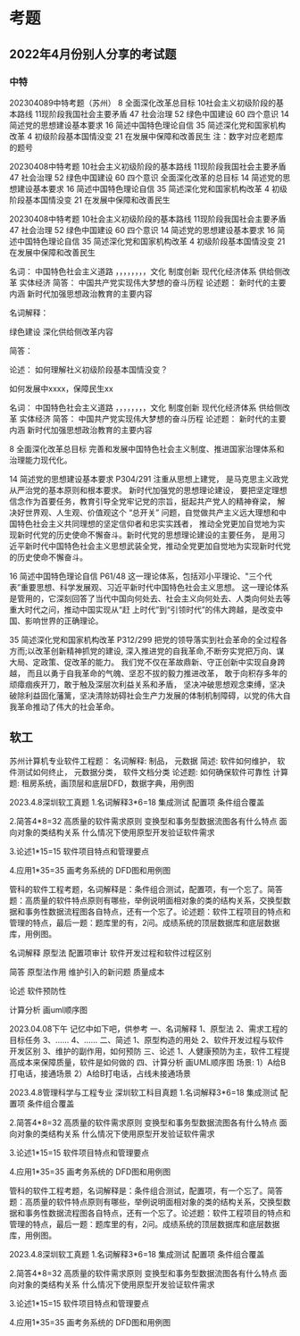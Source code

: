# 考题

## 2022年4月份别人分享的考试题

### 中特


202304089中特考题（苏州）
8 全面深化改革总目标
10社会主义初级阶段的基本路线
11现阶段我国社会主要矛盾
47 社会治理
52 绿色中国建设
60 四个意识
14 简述党的思想建设基本要求
16 简述中国特色理论自信
35 简述深化党和国家机构改革
4 初级阶段基本国情没变
21 在发展中保障和改善民生
注：数字对应老题库的题号

20230408中特考题
10社会主义初级阶段的基本路线
11现阶段我国社会主要矛盾
47 社会治理
52 绿色中国建设
60 四个意识 
全面深化改革的总目标
14 简述党的思想建设基本要求
16 简述中国特色理论自信
35 简述深化党和国家机构改革
4 初级阶段基本国情没变
21 在发展中保障和改善民生


20230408中特考题
10社会主义初级阶段的基本路线
11现阶段我国社会主要矛盾
47 社会治理
52 绿色中国建设
60 四个意识
14 简述党的思想建设基本要求
16 简述中国特色理论自信
35 简述深化党和国家机构改革
4 初级阶段基本国情没变
21 在发展中保障和改善民生


名词：
中国特色社会主义道路
，，，，，，，，文化
制度创新
现代化经济体系
供给侧改革
实体经济
简答：
中国共产党实现伟大梦想的奋斗历程
论述题：
新时代的主要内涵
新时代加强思想政治教育的主要内容

名词解释：

绿色建设
深化供给侧改革内容

简答：


论述：
如何理解社义初级阶段基本国情没变？

如何发展中xxxx，保障民生xx

名词：
中国特色社会主义道路
，，，，，，，，文化
制度创新
现代化经济体系
供给侧改革
实体经济
简答：
中国共产党实现伟大梦想的奋斗历程
论述题：
新时代的主要内涵
新时代加强思想政治教育的主要内容



8 全面深化改革总目标
完善和发展中国特色社会主义制度、推进国家治理体系和治理能力现代化。

14 简述党的思想建设基本要求 P304/291
注重从思想上建党， 是马克思主义政党从严治党的基本原则和根本要求。
新时代加强党的思想理论建设，
要把坚定理想信念作为首要任务，教育引导全党牢记党的宗旨，挺起共产党人的精神脊梁，
解决好世界观、人生观、价值观这个 “总开关” 问题，自觉做共产主义远大理想和中国特色社会主义共同理想的坚定信仰者和忠实实践者，
推动全党更加自觉地为实现新时代党的历史使命不懈奋斗。新时代党的思想理论建设的主要任务，
是用习近平新时代中国特色社会主义思想武装全党，推动全党更加自觉地为实现新时代党的历史使命不懈奋斗。

16 简述中国特色理论自信 P61/48
这一理论体系，包括邓小平理论、"三个代表”重要思想、科学发展观、习近平新时代中国特色社会主义思想。
这一理论体系是管用的，它深刻回答了当代中国向何处去、社会主义向何处去、人类向何处去等重大时代之问，推动中国实现从“赶
上时代”到“引领时代”的伟大跨越，是改变中国、影响世界的正确理论。

35 简述深化党和国家机构改革 P312/299
把党的领导落实到社会革命的全过程各方而;以改革创新精神抓党的建设,
深入推进党的自我革命,不断夯实党把万向、谋大局、定政策、促改革的能力。
我们党不仅在革故鼎新、守正创新中实现自身跨越，
而且以勇于自我革命的气魄、坚忍不拔的毅力推进改革， 
敢于向积存多年的顽瘴痼疾开刀，敢于触及深层次利益关系和矛盾，
坚决冲破思想观念束缚，坚决破除利益固化藩篱，坚决清除妨碍社会生产力发展的体制机制障碍，以党的伟大自我革命推动了伟大的社会革命。

## 软工
苏州计算机专业软件工程题：
名词解释:
制品，
元数据
简述:
软件如何维护，
软件测试如何终止，
元数据分类，
软件文档分类
论述题:
如何确保软件可靠性
计算题:
租房系统，画顶层和底层DFD，数据字典，用例图



2023.4.8深圳软工真题
1.名词解释3*6=18
集成测试
配置项
条件组合覆盖

2.简答4*8=32
高质量的软件需求原则
变换型和事务型数据流图各有什么特点
面向对象的类结构关系
什么情况下使用原型开发验证软件需求

3.论述1*15=15
软件项目特点和管理要点

4.应用1*35=35
画考务系统的 DFD图和用例图


管科的软件工程考题，名词解释是：条件组合测试，配置项，有一个忘了。简答题：高质量的软件特点原则有哪些，举例说明面相对象的类的结构关系，交换型数据和事务性数据流程图各自特点，还有一个忘了。论述题：软件工程项目的特点和管理的特点，最后一题：题库里的有，2问。成绩系统的顶层数据库和底层数据库，用例图。



名词解释
原型法
配置项审计
软件开发过程和软件过程区别

简答
原型法作用
维护引入的新问题
质量成本



论述
软件预防性

计算分析
画uml顺序图







2023.04.08下午
记忆中如下吧，供参考
一、名词解释
1、原型法
2、需求工程的目标任务
3、……
4、……
二、简述
1、原型构造的用处
2、软件开发过程与软件开发区别
3、维护的副作用，如何预防
三、论述
1、人健康预防为主，软件工程提高成本来保障质量，软件是如何做的
四、计算分析
画UML顺序图
场景:
1）A给B打电话，接通场景
2）A给B打电话，占线未接通场景



2023.4.8管理科学与工程专业
深圳软工科目真题
1.名词解释3*6=18
集成测试
配置项
条件组合覆盖

2.简答4*8=32
高质量的软件需求原则
变换型和事务型数据流图各有什么特点
面向对象的类结构关系
什么情况下使用原型开发验证软件需求

3.论述1*15=15
软件项目特点和管理要点

4.应用1*35=35
画考务系统的 DFD图和用例图




管科的软件工程考题，名词解释是：条件组合测试，配置项，有一个忘了。简答题：高质量的软件特点原则有哪些，举例说明面相对象的类的结构关系，交换型数据和事务性数据流程图各自特点，还有一个忘了。论述题：软件工程项目的特点和管理的特点，最后一题：题库里的有，2问。成绩系统的顶层数据库和底层数据库，用例图。



2023.4.8深圳软工真题
1.名词解释3*6=18
集成测试
配置项
条件组合覆盖

2.简答4*8=32
高质量的软件需求原则
变换型和事务型数据流图各有什么特点
面向对象的类结构关系
什么情况下使用原型开发验证软件需求

3.论述1*15=15
软件项目特点和管理要点

4.应用1*35=35
画考务系统的 DFD图和用例图